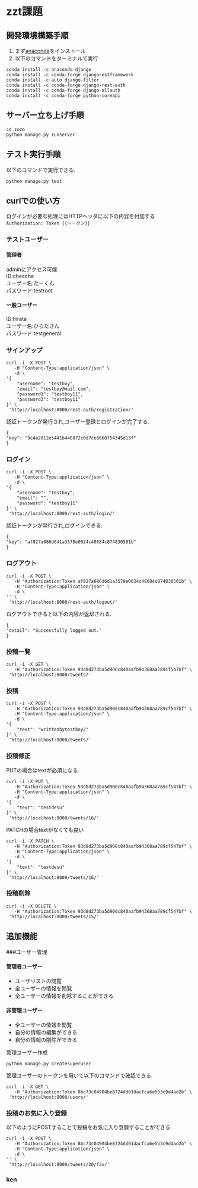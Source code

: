 # zzt課題

## 開発環境構築手順  
1. まず[anaconda](https://www.anaconda.com/)をインストール  
2. 以下のコマンドをターミナルで実行
```
conda install -c anaconda django  
conda install -c conda-forge djangorestframework  
conda install -c auto django-filter
conda install -c conda-forge django-rest-auth  
conda install -c conda-forge django-allauth  
conda install -c conda-forge python-coreapi 
```

## サーバー立ち上げ手順
```
cd zozo
python manage.py runserver
```

## テスト実行手順
以下のコマンドで実行できる.
```
python manage.py test
```

## curlでの使い方  
ログインが必要な処理にはHTTPヘッダに以下の内容を付加する    
`Authorization: Token {{トークン}}`
### テストユーザー
#### 管理者
adminにアクセス可能  
ID:checche  
ユーザー名:たーくん  
パスワード:testroot
#### 一般ユーザー
ID:hirata  
ユーザー名:ひらたさん  
パスワード:testgeneral

### サインアップ
```
curl -i -X POST \
   -H "Content-Type:application/json" \
   -d \
'{
    "username": "testboy",
    "email": "testboy@mail.com",
    "password1": "testboy11",
    "password2": "testboy11"
}' \
 'http://localhost:8000/rest-auth/registration/'
```
認証トークンが発行され,ユーザー登録とログインが完了する.
```
{
"key": "9c4a2012e5441b440872c0d7ce8660754345d13f"
}
```

### ログイン
```
curl -i -X POST \
   -H "Content-Type:application/json" \
   -d \
'{
    "username": "testboy",
    "email": "",
    "password": "testboy11"
}' \
 'http://localhost:8000/rest-auth/login/'
```
認証トークンが発行され,ログインできる.
```
{
"key": "af827a086d6d1a3578e0024c48684c874830501b"
}
```

### ログアウト
```
curl -i -X POST \
   -H "Authorization:Token af827a086d6d1a3578e0024c48684c874830501b" \
   -H "Content-Type:application/json" \
   -d \
'' \
 'http://localhost:8000/rest-auth/logout/'
```
ログアウトできると以下の内容が返却される.
```
{
"detail": "Successfully logged out."
}
```

### 投稿一覧
```
curl -i -X GET \
   -H "Authorization:Token 93d8d273ba5d900c840aafb94368aa789cf547bf" \
 'http://localhost:8000/tweets/'
```

### 投稿
```
curl -i -X POST \
   -H "Authorization:Token 93d8d273ba5d900c840aafb94368aa789cf547bf" \
   -H "Content-Type:application/json" \
   -d \
'{
    "text": "writtenbytestboy2"
}' \
 'http://localhost:8000/tweets/'
```
### 投稿修正
PUTの場合はtextが必須になる.
```
curl -i -X PUT \
   -H "Authorization:Token 93d8d273ba5d900c840aafb94368aa789cf547bf" \
   -H "Content-Type:application/json" \
   -d \
'{
    "text": "testdesu"
}' \
 'http://localhost:8000/tweets/16/'
```
PATCHの場合textがなくても良い
```
curl -i -X PATCH \
   -H "Authorization:Token 93d8d273ba5d900c840aafb94368aa789cf547bf" \
   -H "Content-Type:application/json" \
   -d \
'{
    "text": "testdesu"
}' \
 'http://localhost:8000/tweets/16/'
```

### 投稿削除
```
curl -i -X DELETE \
   -H "Authorization:Token 93d8d273ba5d900c840aafb94368aa789cf547bf" \
 'http://localhost:8000/tweets/15/'
```
## 追加機能
###ユーザー管理  
#### 管理者ユーザー
* ユーザリストの閲覧
* 全ユーザーの情報を閲覧
* 全ユーザーの情報を削除することができる.
#### 非管理ユーザー
* 全ユーザーの情報を閲覧
* 自分の情報の編集ができる  
* 自分の情報の削除ができる 

管理ユーザー作成
```
python manage.py createsuperuser
```
管理ユーザーのトークンを用いて以下のコマンドで確認できる.
```
curl -i -X GET \
   -H "Authorization:Token 8bc73c04904be8724dd01dacfca6e553c9d4ad2b" \
 'http://localhost:8000/users/'
```

### 投稿のお気に入り登録
以下のようにPOSTすることで投稿をお気に入り登録することができる.
```
curl -i -X POST \
   -H "Authorization:Token 8bc73c04904be8724dd01dacfca6e553c9d4ad2b" \
   -H "Content-Type:application/json" \
   -d \
'' \
 'http://localhost:8000/tweets/20/fav/'
```
### ken